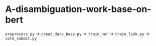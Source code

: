 # A-disambiguation-work-base-on-bert

`preprocess.py` -> `creat_data_base.py` -> `train_ner` -> `train_link.py` -> `vote_submit.py`
